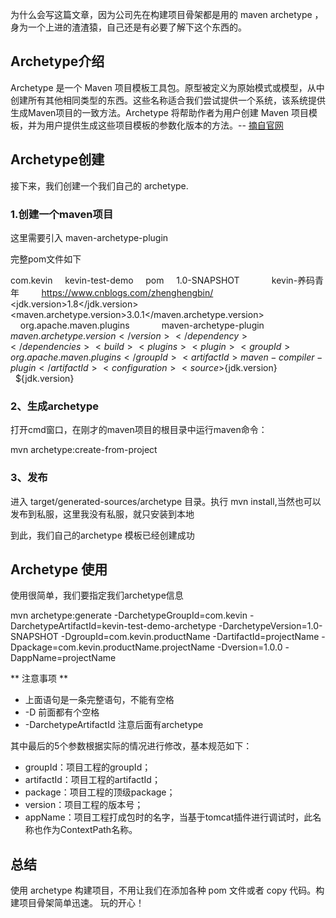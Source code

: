 为什么会写这篇文章，因为公司先在构建项目骨架都是用的 maven archetype ，身为一个上进的渣渣猿，自己还是有必要了解下这个东西的。

## **Archetype介绍**

Archetype 是一个 Maven 项目模板工具包。原型被定义为原始模式或模型，从中创建所有其他相同类型的东西。这些名称适合我们尝试提供一个系统，该系统提供生成Maven项目的一致方法。Archetype 将帮助作者为用户创建 Maven 项目模板，并为用户提供生成这些项目模板的参数化版本的方法。-- [摘自官网](https://maven.apache.org/archetype/index.html)

## **Archetype创建**

接下来，我们创建一个我们自己的 archetype.

### **1.创建一个maven项目**

这里需要引入 maven-archetype-plugin

完整pom文件如下

<groupId>com.kevin</groupId>     <artifactId>kevin-test-demo</artifactId>     <packaging>pom</packaging>     <version>1.0-SNAPSHOT</version>     <organization>         <name>kevin-养码青年</name>         <url>https://www.cnblogs.com/zhenghengbin/</url>     </organization>     <properties>         <jdk.version>1.8</jdk.version>         <maven.archetype.version>3.0.1</maven.archetype.version>     </properties>     <dependencies>         <dependency>             <groupId>org.apache.maven.plugins</groupId>             <artifactId>maven-archetype-plugin</artifactId>             <version>${maven.archetype.version}</version>         </dependency>     </dependencies>     <build>         <plugins>             <plugin>                 <groupId>org.apache.maven.plugins</groupId>                 <artifactId>maven-compiler-plugin</artifactId>                 <configuration>                     <source>${jdk.version}</source>                     <target>${jdk.version}</target>                 </configuration>             </plugin>         </plugins>     </build> </project>

### **2、生成archetype**

打开cmd窗口，在刚才的maven项目的根目录中运行maven命令：

mvn archetype:create-from-project

### **3、发布**

进入 target/generated-sources/archetype 目录。执行 mvn install,当然也可以发布到私服，这里我没有私服，就只安装到本地

到此，我们自己的archetype 模板已经创建成功

## **Archetype 使用**

使用很简单，我们要指定我们archetype信息

mvn archetype:generate -DarchetypeGroupId=com.kevin -DarchetypeArtifactId=kevin-test-demo-archetype -DarchetypeVersion=1.0-SNAPSHOT -DgroupId=com.kevin.productName -DartifactId=projectName -Dpackage=com.kevin.productName.projectName -Dversion=1.0.0 -DappName=projectName

** 注意事项 **

- 上面语句是一条完整语句，不能有空格
- -D 前面都有个空格
- -DarchetypeArtifactId 注意后面有archetype

其中最后的5个参数根据实际的情况进行修改，基本规范如下：

- groupId：项目工程的groupId；
- artifactId：项目工程的artifactId；
- package：项目工程的顶级package；
- version：项目工程的版本号；
- appName：项目工程打成包时的名字，当基于tomcat插件进行调试时，此名称也作为ContextPath名称。

## **总结**

使用 archetype 构建项目，不用让我们在添加各种 pom 文件或者 copy 代码。构建项目骨架简单迅速。 玩的开心！
